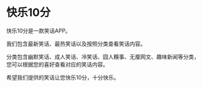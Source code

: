# 快乐10分

快乐10分是一款笑话APP。

我们包含最新笑话、最热笑话以及按照分类查看笑话内容。

分类包含幽默笑话、成人笑话、冷笑话、囧人糗事、无厘网文、趣味新闻等分类，您可以根据您的喜好查看对应的笑话内容。

希望我们提供的笑话让您快乐10分，十分快乐。
